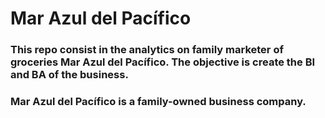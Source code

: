 # Mar Azul del Pacífico
### This repo consist in the analytics on family marketer of groceries Mar Azul del Pacífico. The objective is create the BI and BA of the business.
### Mar Azul del Pacífico is a family-owned business company.

